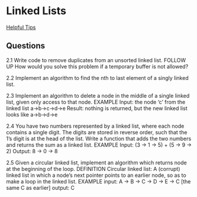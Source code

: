 # Linked Lists

[Helpful Tips](https://techinterviewhandbook.org/algorithms/linked-list/)

## Questions

2.1 Write code to remove duplicates from an unsorted linked list.
FOLLOW UP
How would you solve this problem if a temporary buffer is not allowed?


2.2 Implement an algorithm to find the nth to last element of a singly linked list.

2.3 Implement an algorithm to delete a node in the middle of a single linked list, given
only access to that node.
EXAMPLE
Input: the node ‘c’ from the linked list a->b->c->d->e
Result: nothing is returned, but the new linked list looks like a->b->d->e


2.4 You have two numbers represented by a linked list, where each node contains a single digit. The digits are stored in reverse order, such that the 1’s digit is at the head of
the list. Write a function that adds the two numbers and returns the sum as a linked
list.
EXAMPLE
Input: (3 -> 1 -> 5) + (5 -> 9 -> 2)
Output: 8 -> 0 -> 8

2.5 Given a circular linked list, implement an algorithm which returns node at the beginning of the loop.
DEFINITION
Circular linked list: A (corrupt) linked list in which a node’s next pointer points to an
earlier node, so as to make a loop in the linked list.
EXAMPLE
input: A -> B -> C -> D -> E -> C [the same C as earlier]
output: C
